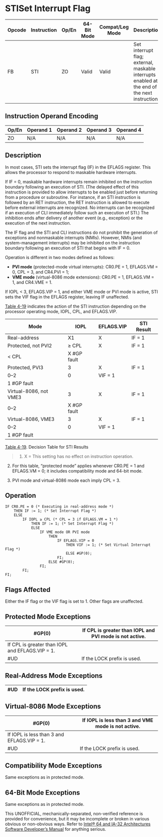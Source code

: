 # STI**Set Interrupt Flag**

| Opcode | Instruction | Op/En | 64-Bit Mode | Compat/Leg Mode | Description                                                                                   |
| ------ | ----------- | ----- | ----------- | --------------- | --------------------------------------------------------------------------------------------- |
| FB     | STI         | ZO    | Valid       | Valid           | Set interrupt flag; external, maskable interrupts enabled at the end of the next instruction. |

## Instruction Operand Encoding

| Op/En | Operand 1 | Operand 2 | Operand 3 | Operand 4 |
| ----- | --------- | --------- | --------- | --------- |
| ZO    | N/A       | N/A       | N/A       | N/A       |

## Description

In most cases, STI sets the interrupt flag (IF) in the EFLAGS register. This allows the processor to respond to maskable hardware interrupts.

If IF = 0, maskable hardware interrupts remain inhibited on the instruction boundary following an execution of STI. (The delayed effect of this instruction is provided to allow interrupts to be enabled just before returning from a procedure or subroutine. For instance, if an STI instruction is followed by an RET instruction, the RET instruction is allowed to execute before external interrupts are recognized. No interrupts can be recognized if an execution of CLI immediately follow such an execution of STI.) The inhibition ends after delivery of another event (e.g., exception) or the execution of the next instruction.

The IF flag and the STI and CLI instructions do not prohibit the generation of exceptions and nonmaskable interrupts (NMIs). However, NMIs (and system-management interrupts) may be inhibited on the instruction boundary following an execution of STI that begins with IF = 0.

Operation is different in two modes defined as follows:

- **PVI mode** (protected-mode virtual interrupts): CR0.PE = 1, EFLAGS.VM = 0, CPL = 3, and CR4.PVI = 1;
- **VME mode** (virtual-8086 mode extensions): CR0.PE = 1, EFLAGS.VM = 1, and CR4.VME = 1.

If IOPL < 3, EFLAGS.VIP = 1, and either VME mode or PVI mode is active, STI sets the VIF flag in the EFLAGS register, leaving IF unaffected.

[Table 4-19](/x86/sti#tbl-4-19) indicates the action of the STI instruction depending on the processor operating mode, IOPL, CPL, and EFLAGS.VIP.

| Mode                   | IOPL             | EFLAGS.VIP | STI Result |
| ---------------------- | ---------------- | ---------- | ---------- |
| Real-address           | X1               | X          | IF = 1     |
| Protected, not PVI2    | ≥ CPL            | X          | IF = 1     |
| < CPL                  | X \#​​​​GP fault |
| Protected, PVI3        | 3                | X          | IF = 1     |
| 0–2                    | 0                | VIF = 1    |
| 1 \#​​​​GP fault       |
| Virtual-8086, not VME3 | 3                | X          | IF = 1     |
| 0–2                    | X \#​​​​GP fault |
| Virtual-8086, VME3     | 3                | X          | IF = 1     |
| 0–2                    | 0                | VIF = 1    |
| 1 \#​​​​GP fault       |

[Table 4-19](/x86/sti#tbl-4-19). Decision Table for STI Results

> 1. X = This setting has no effect on instruction operation.

2. For this table, “protected mode” applies whenever CR0.PE = 1 and EFLAGS.VM = 0; it includes compatibility mode and 64-bit mode.

3. PVI mode and virtual-8086 mode each imply CPL = 3.

## Operation

```
IF CR0.PE = 0 (* Executing in real-address mode *)
    THEN IF := 1; (* Set Interrupt Flag *)
    ELSE
        IF IOPL ≥ CPL (* CPL = 3 if EFLAGS.VM = 1 *)
            THEN IF := 1; (* Set Interrupt Flag *)
            ELSE
                IF VME mode OR PVI mode
                    THEN
                        IF EFLAGS.VIP = 0
                            THEN VIF := 1; (* Set Virtual Interrupt Flag *)
                            ELSE #​​​​GP(0);
                        FI;
                    ELSE #​​​​GP(0);
                FI;
        FI;
FI;

```

## Flags Affected

Either the IF flag or the VIF flag is set to 1. Other flags are unaffected.

## Protected Mode Exceptions

| \#​​​​GP(0)                                     | If CPL is greater than IOPL and PVI mode is not active. |
| ----------------------------------------------- | ------------------------------------------------------- |
| If CPL is greater than IOPL and EFLAGS.VIP = 1. |
| #​​​UD                                          | If the LOCK prefix is used.                             |

## Real-Address Mode Exceptions

| #​​​UD | If the LOCK prefix is used. |
| ------ | --------------------------- |

## Virtual-8086 Mode Exceptions

| \#​​​​GP(0)                                | If IOPL is less than 3 and VME mode is not active. |
| ------------------------------------------ | -------------------------------------------------- |
| If IOPL is less than 3 and EFLAGS.VIP = 1. |
| #​​​UD                                     | If the LOCK prefix is used.                        |

## Compatibility Mode Exceptions

Same exceptions as in protected mode.

## 64-Bit Mode Exceptions

Same exceptions as in protected mode.

This UNOFFICIAL, mechanically-separated, non-verified reference is provided for convenience, but it may be
incomplete or broken in various obvious or non-obvious
ways. Refer to [Intel® 64 and IA-32 Architectures Software Developer’s Manual](https://software.intel.com/en-us/download/intel-64-and-ia-32-architectures-sdm-combined-volumes-1-2a-2b-2c-2d-3a-3b-3c-3d-and-4) for anything serious.
